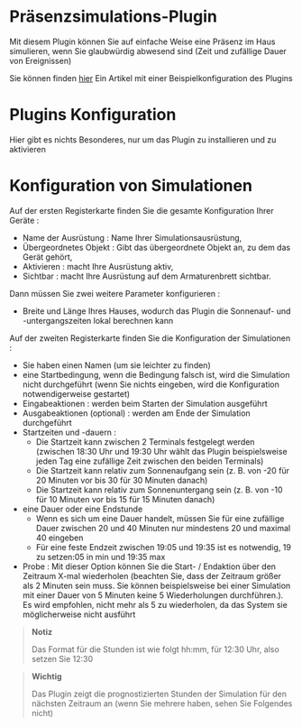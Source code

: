 # Präsenzsimulations-Plugin

Mit diesem Plugin können Sie auf einfache Weise eine Präsenz im Haus simulieren, wenn Sie glaubwürdig abwesend sind (Zeit und zufällige Dauer von Ereignissen)

Sie können finden [hier](https://blog.jeedom.com/4266-simulation-de-presence/) Ein Artikel mit einer Beispielkonfiguration des Plugins

# Plugins Konfiguration

Hier gibt es nichts Besonderes, nur um das Plugin zu installieren und zu aktivieren

# Konfiguration von Simulationen

Auf der ersten Registerkarte finden Sie die gesamte Konfiguration Ihrer Geräte :

- Name der Ausrüstung : Name Ihrer Simulationsausrüstung,
- Übergeordnetes Objekt : Gibt das übergeordnete Objekt an, zu dem das Gerät gehört,
- Aktivieren : macht Ihre Ausrüstung aktiv,
- Sichtbar : macht Ihre Ausrüstung auf dem Armaturenbrett sichtbar.

Dann müssen Sie zwei weitere Parameter konfigurieren :

- Breite und Länge Ihres Hauses, wodurch das Plugin die Sonnenauf- und -untergangszeiten lokal berechnen kann

Auf der zweiten Registerkarte finden Sie die Konfiguration der Simulationen :

- Sie haben einen Namen (um sie leichter zu finden)
- eine Startbedingung, wenn die Bedingung falsch ist, wird die Simulation nicht durchgeführt (wenn Sie nichts eingeben, wird die Konfiguration notwendigerweise gestartet)
- Eingabeaktionen : werden beim Starten der Simulation ausgeführt
- Ausgabeaktionen (optional) : werden am Ende der Simulation durchgeführt
- Startzeiten und -dauern :
  - Die Startzeit kann zwischen 2 Terminals festgelegt werden (zwischen 18:30 Uhr und 19:30 Uhr wählt das Plugin beispielsweise jeden Tag eine zufällige Zeit zwischen den beiden Terminals)
  - Die Startzeit kann relativ zum Sonnenaufgang sein (z. B. von -20 für 20 Minuten vor bis 30 für 30 Minuten danach)
  - Die Startzeit kann relativ zum Sonnenuntergang sein (z. B. von -10 für 10 Minuten vor bis 15 für 15 Minuten danach)
- eine Dauer oder eine Endstunde
  - Wenn es sich um eine Dauer handelt, müssen Sie für eine zufällige Dauer zwischen 20 und 40 Minuten nur mindestens 20 und maximal 40 eingeben
  - Für eine feste Endzeit zwischen 19:05 und 19:35 ist es notwendig, 19 zu setzen:05 in min und 19:35 max
- Probe : Mit dieser Option können Sie die Start- / Endaktion über den Zeitraum X-mal wiederholen (beachten Sie, dass der Zeitraum größer als 2 Minuten sein muss. Sie können beispielsweise bei einer Simulation mit einer Dauer von 5 Minuten keine 5 Wiederholungen durchführen.). Es wird empfohlen, nicht mehr als 5 zu wiederholen, da das System sie möglicherweise nicht ausführt

>**Notiz**
>
> Das Format für die Stunden ist wie folgt hh:mm, für 12:30 Uhr, also setzen Sie 12:30

>**Wichtig**
>
> Das Plugin zeigt die prognostizierten Stunden der Simulation für den nächsten Zeitraum an (wenn Sie mehrere haben, sehen Sie Folgendes nicht)
